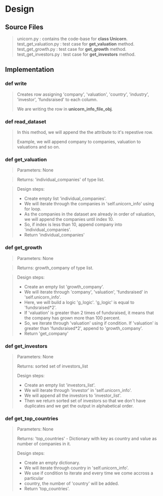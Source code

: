 # Design
## Source Files
> unicorn.py : contains the code-base for **class Unicorn**. 
> test_get_valuation.py :  test case for **get_valuation** method.
> test_get_growth.py : test case for **get_growth** method.
> test_get_investors.py : test case for **get_investors** method.

## Implementation

### def write
> Creates row assigning 'company', 'valuation', 'country', 'industry', 
> 'investor', 'fundsraised' to each column.
>
> We are writing the row in **unicorn_info_file_obj**.

### def read_dataset
> In this method, we will append the the attribute to it's repestive row.
> 
> Example, we will append company to companies, valuation to valuations and 
> so on.

### def get_valuation
> Parameters: None

> Returns: 'individual_companies' of type list.

> Design steps: 
> * Create empty list 'individual_companies'.
> * We will iterate through the companies in 'self.unicorn_info'
using for loop.
> * As the companies in the dataset are already in order of valuation, 
we will append the companies until index 10.
> * So, if index is less than 10, append company into 'individual_companies'.
> * Return 'individual_companies'

### def get_growth
> Parameters: None

> Returns: growth_company of type list.

> Design steps: 
> * Create an empty list 'growth_company'.
> * We will iterate through 'company', 'valuation', 'fundsraised' in 'self.unicorn_info'.
> * Here, we will build a logic 'g_logic'. 'g_logic' is equal to 'fundsraised*2'.
> * If 'valuation' is greater than 2 times of fundsraised, it means that the 
company has grown more than 100 percent.
> * So, we iterate through 'valuation' using if condition. If 'valuation' is 
greater than 'fundsraised*2', append to 'growth_company'.
> * Return 'get_company'

### def get_investors
> Parameters: None
> 
> Returns: sorted set of investors_list
> 
> Design steps: 
> * Create an empty list 'investors_list'.
> * We will iterate through 'investor' in 'self.unicorn_info'.
> * We will append all the investors to 'investor_list'.
> * Then we return sorted set of investors so that we don't have duplicates 
> and we get the output in alphabetical order.

### def get_top_countries
> Parameters: None
> 
> Returns: 'top_countries' - Dictionary with key as country and value as 
> number of companies in it.
> 
> Design steps:
> * Create an empty dictionary.
> * We will iterate through country in 'self.unicorn_info'.
> * We use if condition to iterate and every time we come accross a particular 
> * country, the number of 'country' will be added.
> * Return 'top_countries'.
